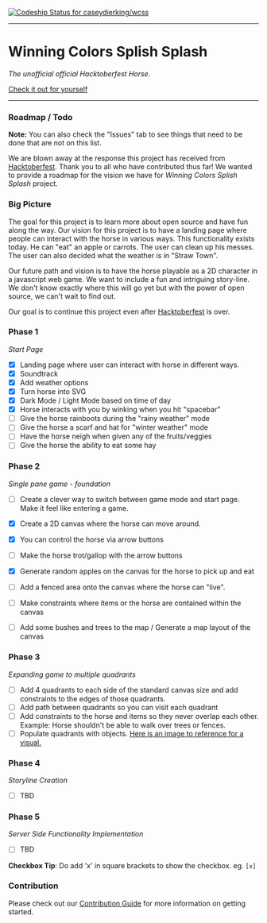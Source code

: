 [ ![Codeship Status for caseydierking/wcss](https://app.codeship.com/projects/2824e4d0-accd-0136-7476-3a0d14b51224/status?branch=master)](https://app.codeship.com/projects/309450)

---

# Winning Colors Splish Splash

*The unofficial official Hacktoberfest Horse.*

[Check it out for yourself](https://winningcolors.herokuapp.com/)


---

### Roadmap / Todo
**Note:** You can also check the "Issues" tab to see things that need to be done that are not on this list.

We are blown away at the response this project has received from [Hacktoberfest](https://hacktoberfest.digitalocean.com/). Thank you to all who have contributed thus far!
We wanted to provide a roadmap for the vision we have for *Winning Colors Splish Splash* project.

### Big Picture

The goal for this project is to learn more about open source and have fun along the way. Our vision for this project is to have a landing page where people can interact with the horse in various ways. This functionality exists today. He can "eat" an apple or carrots. The user can clean up his messes. The user can also decided what the weather is in "Straw Town".

Our future path and vision is to have the horse playable as a 2D character in a javascript web game. We want to include a fun and intriguing story-line. We don't know exactly where this will go yet but with the power of open source, we can't wait to find out.



Our goal is to continue this project even after [Hacktoberfest](https://hacktoberfest.digitalocean.com/) is over.

### Phase 1
*Start Page*

- [x] Landing page where user can interact with horse in different ways.
- [x] Soundtrack
- [x] Add weather options
- [x] Turn horse into SVG
- [x] Dark Mode / Light Mode based on time of day
- [x] Horse interacts with you by winking when you hit "spacebar"
- [ ] Give the horse rainboots during the "rainy weather" mode
- [ ] Give the horse a scarf and hat for "winter weather" mode
- [ ] Have the horse neigh when given any of the fruits/veggies
- [ ] Give the horse the ability to eat some hay

### Phase 2
*Single pane game - foundation*
- [ ] Create a clever way to switch between game mode and start page. Make it feel like entering a game.
- [x] Create a 2D canvas where the horse can move around.
- [x] You can control the horse via arrow buttons
- [ ] Make the horse trot/gallop with the arrow buttons
- [x] Generate random apples on the canvas for the horse to pick up and eat
- [ ] Add a fenced area onto the canvas where the horse can "live".
- [ ] Make constraints where items or the horse are contained within the canvas
- [ ] Add some bushes and trees to the map / Generate a map layout of the canvas


### Phase 3
*Expanding game to multiple quadrants*
- [ ] Add 4 quadrants to each side of the standard canvas size and add constraints to the edges of those quadrants.
- [ ] Add path between quadrants so you can visit each quadrant
- [ ] Add constraints to the horse and items so they never overlap each other. Example: Horse shouldn't be able to walk over trees or fences.
- [ ] Populate quadrants with objects. [Here is an image to reference for a visual.](https://assets.vg247.com/current/2017/01/stardew_valley-600x361.jpg)

 ### Phase 4
*Storyline Creation*
- [ ] TBD

 ### Phase 5
*Server Side Functionality Implementation*
- [ ] TBD



**Checkbox Tip**: Do add 'x' in square brackets to show the checkbox. eg. `[x]`

### Contribution

Please check out our [Contribution Guide](https://github.com/caseydierking/wcss/blob/master/CONTRIBUTING.md) for more information on getting started.
